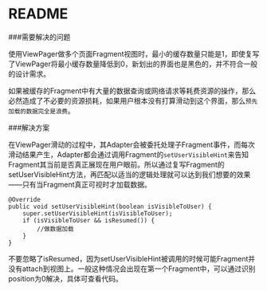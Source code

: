README
===

###需要解决的问题

使用ViewPager做多个页面Fragment视图时，最小的缓存数量只能是1，即使复写了ViewPager将最小缓存数量降低到0，新划出的界面也是黑色的，并不符合一般的设计需求。

如果被缓存的Fragment中有大量的数据查询或网络请求等耗费资源的操作，那么必然造成了不必要的资源损耗，如果用户根本没有打算滑动到这个界面，那么`预先加载的数据完全是浪费`。

###解决方案

在ViewPager滑动的过程中，其Adapter会被委托处理子Fragment事件，而每次滑动结果产生，Adapter都会通过调用Fragment的`setUserVisibleHint`来告知Fragment其当前是否真正展现在用户眼前。所以通过复写Fragment的setUserVisibleHint方法，再匹配以适当的逻辑处理就可以达到我们想要的效果——只有当Fragment真正可视时才加载数据。

	
	@Override
    public void setUserVisibleHint(boolean isVisibleToUser) {
        super.setUserVisibleHint(isVisibleToUser);
        if (isVisibleToUser && isResumed()) {
            //做数据加载
        }
    }
    
不要忽略了isResumed，因为setUserVisibleHint被调用的时候可能Fragment并没有attach到视图上。一般这种情况会出现在第一个Fragment中，可以通过识别position为0解决，具体可查看代码。